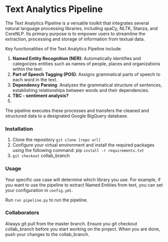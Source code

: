 # Text Analytics Pipeline

The Text Analytics Pipeline is a versatile toolkit that integrates several natural language processing libraries, including spaCy, NLTK, Stanza, and CoreNLP. Its primary purpose is to empower users to streamline the extraction, processing and storage of information from textual data.

Key functionalities of the Text Analytics Pipeline include:

1. **Named Entity Recognition (NER)**: Automatically identifies and categorizes entities such as names of people, places and organizations within the text.
2. **Part of Speech Tagging (POS)**: Assigns grammatical parts of speech to each word in the text.
3. **Dependency Parsing**: Analyzes the grammatical structure of sentences, establishing relationships between words and their dependencies.
4. **TBC - sentiment analysis?**
5. 

The pipeline executes these processes and  transfers the cleaned and structured data to a designated Google BigQuery database.


### Installation
1. Clone the repository `git clone [repo url]`
2. Configure your virtual environment and install the required packages using the following command:
   pip `install -r requirements.txt`
3. `git checkout` collab_branch

### Usage
Your specific use case will determine which library you use. For example, if you want to use the pipeline to extract Named Entities from text, you can set your configuration in `config.yml`.

Run `run pipeline.py` to run the pipeline. 

### Collaborators
Always git pull from the master branch. Ensure you git checkout collab_branch before you start working on the project.
When you are done, push your changes to the collab_branch.